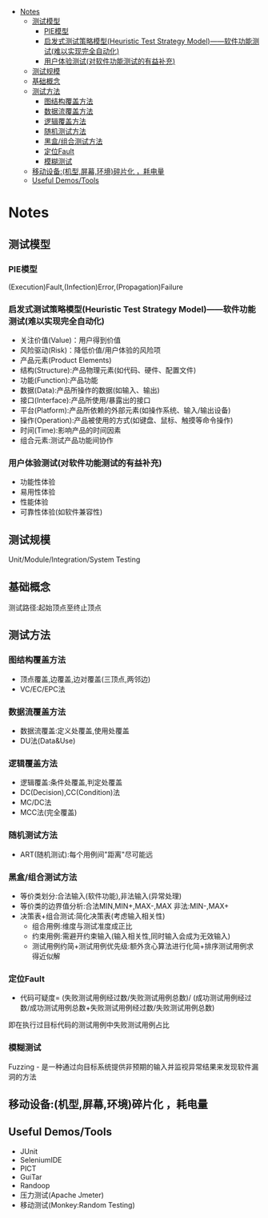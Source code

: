* [Notes](#notes)
	* [ 测试模型](#-测试模型)
		* [PIE模型](#pie模型)
		* [启发式测试策略模型(Heuristic Test Strategy Model)——软件功能测试(难以实现完全自动化)](#启发式测试策略模型heuristic-test-strategy-model软件功能测试难以实现完全自动化)
		* [用户体验测试(对软件功能测试的有益补充)](#用户体验测试对软件功能测试的有益补充)
	* [测试规模](#测试规模)
	* [基础概念](#基础概念)
	* [测试方法](#测试方法)
		* [图结构覆盖方法](#图结构覆盖方法)
		* [数据流覆盖方法](#数据流覆盖方法)
		* [逻辑覆盖方法](#逻辑覆盖方法)
		* [随机测试方法](#随机测试方法)
		* [黑盒/组合测试方法](#黑盒组合测试方法)
		* [定位Fault](#定位fault)
		* [模糊测试](#模糊测试)
	* [移动设备:(机型,屏幕,环境)碎片化 ，耗电量](#移动设备机型屏幕环境碎片化-耗电量)
	* [Useful Demos/Tools](#useful-demostools)

# Notes

##  测试模型

### PIE模型

(Execution)Fault,(Infection)Error,(Propagation)Failure

### 启发式测试策略模型(Heuristic Test Strategy Model)——软件功能测试(难以实现完全自动化)

- 关注价值(Value)：用户得到价值
- 风险驱动(Risk)：降低价值/用户体验的风险项
- 产品元素(Product Elements)
- 结构(Structure):产品物理元素(如代码、硬件、配置文件)
- 功能(Function):产品功能
- 数据(Data):产品所操作的数据(如输入、输出)
- 接口(Interface):产品所使用/暴露出的接口
- 平台(Platform):产品所依赖的外部元素(如操作系统、输入/输出设备)
- 操作(Operation):产品被使用的方式(如键盘、鼠标、触摸等命令操作)
- 时间(Time):影响产品的时间因素
- 组合元素:测试产品功能间协作

### 用户体验测试(对软件功能测试的有益补充)

- 功能性体验
- 易用性体验
- 性能体验
- 可靠性体验(如软件兼容性)

## 测试规模
Unit/Module/Integration/System Testing

## 基础概念
测试路径:起始顶点至终止顶点

## 测试方法

### 图结构覆盖方法
- 顶点覆盖,边覆盖,边对覆盖(三顶点,两邻边)
- VC/EC/EPC法

### 数据流覆盖方法
- 数据流覆盖:定义处覆盖,使用处覆盖
- DU法(Data&Use)

### 逻辑覆盖方法
- 逻辑覆盖:条件处覆盖,判定处覆盖
- DC(Decision),CC(Condition)法
- MC/DC法
- MCC法(完全覆盖)

### 随机测试方法
- ART(随机测试):每个用例间"距离"尽可能远

### 黑盒/组合测试方法
- 等价类划分:合法输入(软件功能),非法输入(异常处理)
- 等价类的边界值分析:合法MIN,MIN+,MAX-,MAX  非法:MIN-,MAX+
- 决策表+组合测试:简化决策表(考虑输入相关性)
  - 组合用例:维度与测试准度成正比
  - 约束用例:需避开约束输入(输入相关性,同时输入会成为无效输入)
  - 测试用例约简+测试用例优先级:额外贪心算法进行化简+排序测试用例求得近似解
### 定位Fault
- 代码可疑度=
(失败测试用例经过数/失败测试用例总数)/
(成功测试用例经过数/成功测试用例总数+失败测试用例经过数/失败测试用例总数)

即在执行过目标代码的测试用例中失败测试用例占比

### 模糊测试

Fuzzing - 是一种通过向目标系统提供非预期的输入并监视异常结果来发现软件漏洞的方法

## 移动设备:(机型,屏幕,环境)碎片化 ，耗电量

## Useful Demos/Tools
- JUnit
- SeleniumIDE
- PICT
- GuiTar
- Randoop
- 压力测试(Apache Jmeter)
- 移动测试(Monkey:Random Testing)
